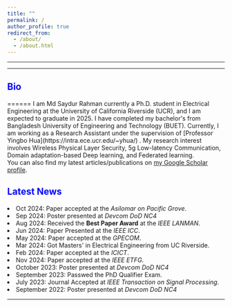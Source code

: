 ```yaml
---
title: ""
permalink: /
author_profile: true
redirect_from: 
  - /about/
  - /about.html
---
```

---
---

<h2 style="color: blue;">Bio</h2>
======
I am Md Saydur Rahman currently a Ph.D. student in Electrical Engineering at the University of California Riverside (UCR), and I am expected to graduate in 2025. I have completed my bachelor's from Bangladesh University of Engineering and Technology (BUET). Currently, I am working as a Research Assistant under the supervision of [Professor Yingbo Hua](https://intra.ece.ucr.edu/~yhua/) 
. My research interest involves Wireless Physical Layer Security, 5g Low-latency Communication, Domain adaptation-based Deep learning, and Federated learning. 
<div class="wordwrap">  You can also find my latest articles/publications on  <a href="https://scholar.google.com/citations?user=Zbf4zyUAAAAJ&hl=en&authuser=1">my Google Scholar profile</a>. </div>

<div class="news-section">
  <h2 style="color: blue;">Latest News</h2>

  <li> Oct 2024: Paper accepted at the <em>Asilomar on Pacific Grove</em>.</li>
  <li> Sep 2024: Poster presented at <em>Devcom DoD NC4</em>
  <li> Aug 2024: Received the <strong>Best Paper Award</strong> at the <em>IEEE LANMAN</em>.</li>
  <li> Jun 2024: Paper Presented at the <em>IEEE ICC</em>.</li>
  <li> May 2024: Paper accepted at the <em>GPECOM</em>.</li>
  <li> Mar 2024: Got Masters' in Electrical Engineering from UC Riverside.</li>
  <li> Feb 2024: Paper accepted at the <em>ICICT</em>.</li>
  <li> Nov 2024: Paper accepted at the <em>IEEE ETFG</em>.</li>
  <li> October 2023: Poster presented at <em>Devcom DoD NC4</em></li>
  <li> September 2023: Passwed the PhD Qualifier Exam.</li>
  <li> July 2023: Journal Accepted at <em>IEEE Transaction on Signal Processing</em>.</li>
  <li> September 2022: Poster presented at <em>Devcom DoD NC4</em></li>
  
 
  


---

